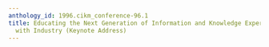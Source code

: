 ```yaml
---
anthology_id: 1996.cikm_conference-96.1
title: Educating the Next Generation of Information and Knowledge Experts, in Collaboration
  with Industry (Keynote Address)
---
```

